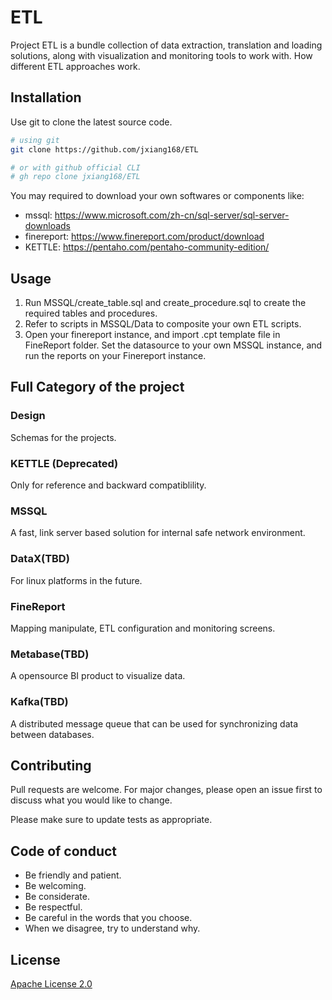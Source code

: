 # ETL
Project ETL is a bundle collection of data extraction, translation and loading solutions, along with visualization and monitoring tools to work with.
How different ETL approaches work.

## Installation

Use git to clone the latest source code.

```bash
# using git
git clone https://github.com/jxiang168/ETL

# or with github official CLI
# gh repo clone jxiang168/ETL
```

You may required to download your own softwares or components like:

- mssql: https://www.microsoft.com/zh-cn/sql-server/sql-server-downloads
- finereport: https://www.finereport.com/product/download
- KETTLE: https://pentaho.com/pentaho-community-edition/


## Usage

1. Run MSSQL/create_table.sql and create_procedure.sql to create the required tables and procedures.
2. Refer to scripts in MSSQL/Data to composite your own ETL scripts.
3. Open your finereport instance, and import  .cpt template file in FineReport folder. Set the datasource to your own MSSQL instance, and run the reports on your Finereport instance.


## Full Category of the project

### Design
Schemas for the projects.

### KETTLE (Deprecated)
Only for reference and backward compatiblility.

### MSSQL
A fast, link server based solution for internal safe network environment.

### DataX(TBD)
For linux platforms in the future.

### FineReport
Mapping manipulate, ETL configuration and monitoring screens.

### Metabase(TBD)
A opensource BI product to visualize data.

### Kafka(TBD)
A distributed message queue that can be used for synchronizing data between databases.

## Contributing

Pull requests are welcome. For major changes, please open an issue first to discuss what you would like to change.

Please make sure to update tests as appropriate.

## Code of conduct

- Be friendly and patient.
- Be welcoming.
- Be considerate. 
- Be respectful.
- Be careful in the words that you choose. 
- When we disagree, try to understand why.

## License

[Apache License 2.0](https://www.apache.org/licenses/LICENSE-2.0.txt)